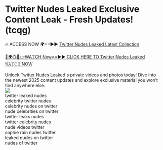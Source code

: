 # Twitter Nudes Leaked Exclusive Content Leak - Fresh Updates! (tcqg)

🔥 ACCESS NOW 🌍==►► <a href="https://tinyurl.com/2mz8nhtm" rel="nofollow">Twitter Nudes Leaked Latest Collection</a>
<br><br>
[🔴🌍📺📱👉WA𝚃CH Now==►► CLICK HERE TO Twitter Nudes Leaked 𝚆𝙰𝚃𝙲𝙷 NOW](https://tinyurl.com/2mz8nhtm)
<br><br>
Unlock Twitter Nudes Leaked's private videos and photos today! Dive into the newest 2025 content updates and explore exclusive material you won’t find anywhere else.
<br>
<a href="https://tinyurl.com/2mz8nhtm" rel="nofollow" data-target="animated-image.originalLink"><img src="https://camo.githubusercontent.com/8a4f000d20f83aca3bf7ec5f350d767afa0574a8a352519fd8cfa583a6f93a33/68747470733a2f2f692e696d6775722e636f6d2f644a486b345a712e676966" data-canonical-src="https://i.imgur.com/dJHk4Zq.gif" style="max-width: 100%; display: inline-block;" data-target="animated-image.originalImage"></a>
<br>
twitter leaked nudes<br>
celebrity twitter nudes<br>
celebrity nudes on twitter<br>
nude celebrities on twitter<br>
twitter leaks nudes<br>
twitter celebrity nudes<br>
nude videos twitter<br>
sophie rain nudes twitter<br>
leaked nudes on twitter<br>
nudes of twitter